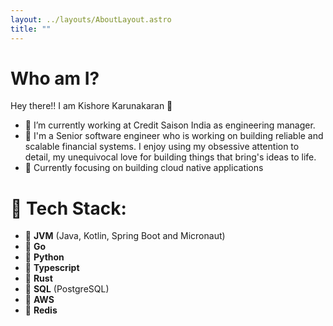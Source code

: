 ```yaml
---
layout: ../layouts/AboutLayout.astro
title: ""
---
```


# Who am I?

Hey there!! I am Kishore Karunakaran 👋

- 🔭 I’m currently working at Credit Saison India as engineering manager.
- 🌱 I'm a Senior software engineer who is working on building reliable and scalable financial systems. I enjoy using my obsessive attention to detail, my unequivocal love for building things that bring's ideas to life.
- 👯 Currently focusing on building cloud native applications

# 💬 Tech Stack:
- 	**JVM** (Java, Kotlin, Spring Boot and Micronaut)
- 	**Go**
- 	**Python**
- 	**Typescript**
- 	**Rust**
- 	**SQL** (PostgreSQL)
- 	**AWS**
- 	**Redis**